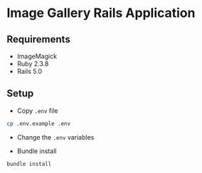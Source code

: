 # Image Gallery Rails Application

## Requirements

* ImageMagick
* Ruby 2.3.8
* Rails 5.0

## Setup

* Copy `.env` file

```bash
cp .env.example .env
```

* Change the `.env` variables

* Bundle install

```bash
bundle install
```

